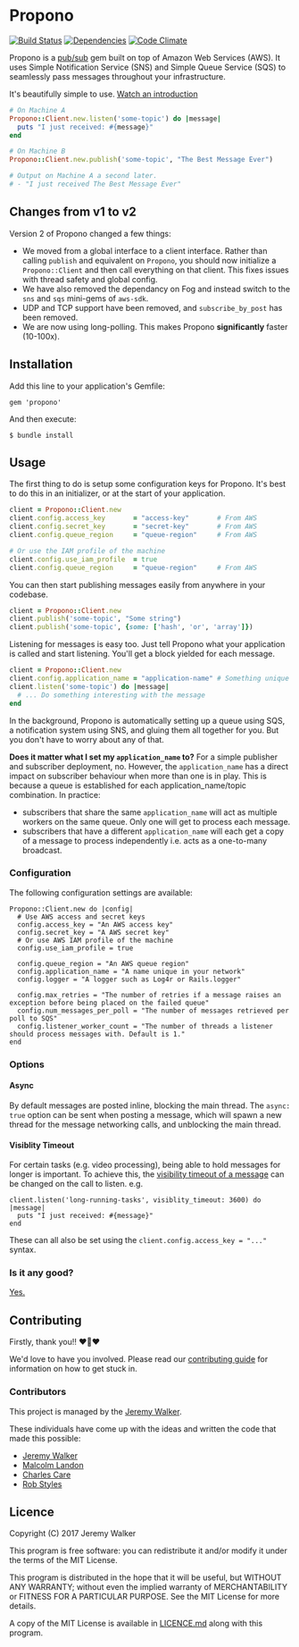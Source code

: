 # Propono

[![Build Status](https://travis-ci.org/iHiD/propono.png)](https://travis-ci.org/iHiD/propono)
[![Dependencies](https://gemnasium.com/iHiD/propono.png?travis)](https://gemnasium.com/iHiD/propono)
[![Code Climate](https://codeclimate.com/github/iHiD/propono.png)](https://codeclimate.com/github/iHiD/propono)

Propono is a [pub/sub](http://en.wikipedia.org/wiki/Publish-subscribe_pattern) gem built on top of Amazon Web Services (AWS). It uses Simple Notification Service (SNS) and Simple Queue Service (SQS) to seamlessly pass messages throughout your infrastructure.

It's beautifully simple to use. [Watch an introduction](https://www.youtube.com/watch?v=ZM3-Gl5DVgM)

```ruby
# On Machine A
Propono::Client.new.listen('some-topic') do |message|
  puts "I just received: #{message}"
end

# On Machine B
Propono::Client.new.publish('some-topic', "The Best Message Ever")

# Output on Machine A a second later.
# - "I just received The Best Message Ever"
```

## Changes from v1 to v2

Version 2 of Propono changed a few things: 
- We moved from a global interface to a client interface. Rather than calling `publish` and equivalent on `Propono`, you should now initialize a `Propono::Client` and then call everything on that client. This fixes issues with thread safety and global config.
- We have also removed the dependancy on Fog and instead switch to the `sns` and `sqs` mini-gems of `aws-sdk`.
- UDP and TCP support have been removed, and `subscribe_by_post` has been removed.
- We are now using long-polling. This makes Propono **significantly** faster (10-100x).

## Installation

Add this line to your application's Gemfile:

    gem 'propono'

And then execute:

    $ bundle install

## Usage

The first thing to do is setup some configuration keys for Propono. It's best to do this in an initializer, or at the start of your application.

```ruby
client = Propono::Client.new
client.config.access_key       = "access-key"       # From AWS
client.config.secret_key       = "secret-key"       # From AWS
client.config.queue_region     = "queue-region"     # From AWS

# Or use the IAM profile of the machine
client.config.use_iam_profile  = true
client.config.queue_region     = "queue-region"     # From AWS

```

You can then start publishing messages easily from anywhere in your codebase.

```ruby
client = Propono::Client.new
client.publish('some-topic', "Some string")
client.publish('some-topic', {some: ['hash', 'or', 'array']})
```

Listening for messages is easy too. Just tell Propono what your application is called and start listening. You'll get a block yielded for each message.

```ruby
client = Propono::Client.new
client.config.application_name = "application-name" # Something unique to this app.
client.listen('some-topic') do |message|
  # ... Do something interesting with the message
end
```
In the background, Propono is automatically setting up a queue using SQS, a notification system using SNS, and gluing them all together for you. But you don't have to worry about any of that.

**Does it matter what I set my `application_name` to?**
For a simple publisher and subscriber deployment, no.
However, the `application_name` has a direct impact on subscriber behaviour when more than one is in play.
This is because a queue is established for each application_name/topic combination. In practice:
* subscribers that share the same `application_name` will act as multiple workers on the same queue. Only one will get to process each message.
* subscribers that have a different `application_name` will each get a copy of a message to process independently i.e. acts as a one-to-many broadcast.

### Configuration

The following configuration settings are available:

```
Propono::Client.new do |config|
  # Use AWS access and secret keys
  config.access_key = "An AWS access key"
  config.secret_key = "A AWS secret key"
  # Or use AWS IAM profile of the machine
  config.use_iam_profile = true

  config.queue_region = "An AWS queue region"
  config.application_name = "A name unique in your network"
  config.logger = "A logger such as Log4r or Rails.logger"

  config.max_retries = "The number of retries if a message raises an exception before being placed on the failed queue"
  config.num_messages_per_poll = "The number of messages retrieved per poll to SQS"
  config.listener_worker_count = "The number of threads a listener should process messages with. Default is 1."
end
```

### Options

#### Async

By default messages are posted inline, blocking the main thread. The `async: true` option can be sent when posting a message, which will spawn a new thread for the message networking calls, and unblocking the main thread.

#### Visiblity Timeout

For certain tasks (e.g. video processing), being able to hold messages for longer is important. To achieve this, the [visibility timeout of a message](http://docs.aws.amazon.com/AWSSimpleQueueService/latest/SQSDeveloperGuide/sqs-visibility-timeout.html) can be changed on the call to listen. e.g.

```
client.listen('long-running-tasks', visiblity_timeout: 3600) do |message|
  puts "I just received: #{message}"
end
```

These can all also be set using the `client.config.access_key = "..."` syntax.

### Is it any good?

[Yes.](http://news.ycombinator.com/item?id=3067434)

## Contributing

Firstly, thank you!! :heart::sparkling_heart::heart:

We'd love to have you involved. Please read our [contributing guide](https://github.com/iHiD/propono/tree/master/CONTRIBUTING.md) for information on how to get stuck in.

### Contributors

This project is managed by the [Jeremy Walker](http://ihid.co.uk).

These individuals have come up with the ideas and written the code that made this possible:

- [Jeremy Walker](https://github.com/iHiD)
- [Malcolm Landon](https://github.com/malcyL)
- [Charles Care](https://github.com/ccare)
- [Rob Styles](https://github.com/mmmmmrob)

## Licence

Copyright (C) 2017 Jeremy Walker

This program is free software: you can redistribute it and/or modify
it under the terms of the MIT License.

This program is distributed in the hope that it will be useful,
but WITHOUT ANY WARRANTY; without even the implied warranty of
MERCHANTABILITY or FITNESS FOR A PARTICULAR PURPOSE.  See the
MIT License for more details.

A copy of the MIT License is available in [LICENCE.md](https://github.com/iHiD/propono/blob/master/LICENCE.md)
along with this program.
